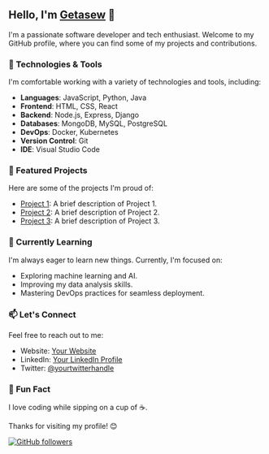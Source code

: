 <!-- Getasew -->
## Hello, I'm [Getasew](https://www.linkedin.com/in/geta-walelign/) 👋

I'm a passionate software developer and tech enthusiast. Welcome to my GitHub profile, where you can find some of my projects and contributions.

### 🔧 Technologies & Tools

I'm comfortable working with a variety of technologies and tools, including:

- **Languages**: JavaScript, Python, Java
- **Frontend**: HTML, CSS, React
- **Backend**: Node.js, Express, Django
- **Databases**: MongoDB, MySQL, PostgreSQL
- **DevOps**: Docker, Kubernetes
- **Version Control**: Git
- **IDE**: Visual Studio Code

### 🌟 Featured Projects

Here are some of the projects I'm proud of:

- [Project 1](https://github.com/yourusername/project1): A brief description of Project 1.
- [Project 2](https://github.com/yourusername/project2): A brief description of Project 2.
- [Project 3](https://github.com/yourusername/project3): A brief description of Project 3.

### 🌱 Currently Learning

I'm always eager to learn new things. Currently, I'm focused on:

- Exploring machine learning and AI.
- Improving my data analysis skills.
- Mastering DevOps practices for seamless deployment.

### 📫 Let's Connect

Feel free to reach out to me:

- Website: [Your Website](https://your-website.com)
- LinkedIn: [Your LinkedIn Profile](https://www.linkedin.com/in/geta-walelign/)
- Twitter: [@yourtwitterhandle](https://twitter.com/yourtwitterhandle)

### 🚀 Fun Fact

I love coding while sipping on a cup of ☕.

Thanks for visiting my profile! 😊

[![GitHub followers](https://img.shields.io/github/followers/yourusername?label=Follow&style=social)](https://github.com/yourusername)

